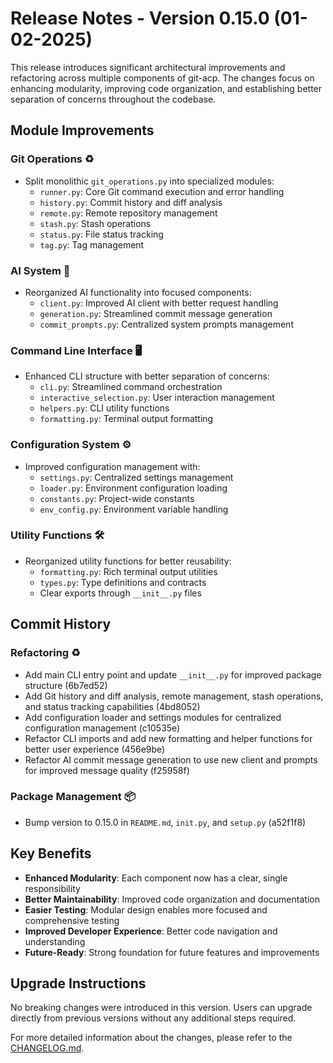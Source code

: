 # Release Notes - Version 0.15.0 (01-02-2025)

This release introduces significant architectural improvements and refactoring across multiple components of git-acp. The changes focus on enhancing modularity, improving code organization, and establishing better separation of concerns throughout the codebase.

## Module Improvements

### Git Operations ♻️

- Split monolithic `git_operations.py` into specialized modules:
  - `runner.py`: Core Git command execution and error handling
  - `history.py`: Commit history and diff analysis
  - `remote.py`: Remote repository management
  - `stash.py`: Stash operations
  - `status.py`: File status tracking
  - `tag.py`: Tag management

### AI System 🤖

- Reorganized AI functionality into focused components:
  - `client.py`: Improved AI client with better request handling
  - `generation.py`: Streamlined commit message generation
  - `commit_prompts.py`: Centralized system prompts management

### Command Line Interface 🖥️

- Enhanced CLI structure with better separation of concerns:
  - `cli.py`: Streamlined command orchestration
  - `interactive_selection.py`: User interaction management
  - `helpers.py`: CLI utility functions
  - `formatting.py`: Terminal output formatting

### Configuration System ⚙️

- Improved configuration management with:
  - `settings.py`: Centralized settings management
  - `loader.py`: Environment configuration loading
  - `constants.py`: Project-wide constants
  - `env_config.py`: Environment variable handling

### Utility Functions 🛠️

- Reorganized utility functions for better reusability:
  - `formatting.py`: Rich terminal output utilities
  - `types.py`: Type definitions and contracts
  - Clear exports through `__init__.py` files

## Commit History

### Refactoring ♻️

- Add main CLI entry point and update `__init__.py` for improved package structure (6b7ed52)
- Add Git history and diff analysis, remote management, stash operations, and status tracking capabilities (4bd8052)
- Add configuration loader and settings modules for centralized configuration management (c10535e)
- Refactor CLI imports and add new formatting and helper functions for better user experience (456e9be)
- Refactor AI commit message generation to use new client and prompts for improved message quality (f25958f)

### Package Management 📦

- Bump version to 0.15.0 in `README.md`, `init.py`, and `setup.py` (a52f1f8)

## Key Benefits

- **Enhanced Modularity**: Each component now has a clear, single responsibility
- **Better Maintainability**: Improved code organization and documentation
- **Easier Testing**: Modular design enables more focused and comprehensive testing
- **Improved Developer Experience**: Better code navigation and understanding
- **Future-Ready**: Strong foundation for future features and improvements

## Upgrade Instructions

No breaking changes were introduced in this version. Users can upgrade directly from previous versions without any additional steps required.

For more detailed information about the changes, please refer to the [CHANGELOG.md](CHANGELOG.md).
